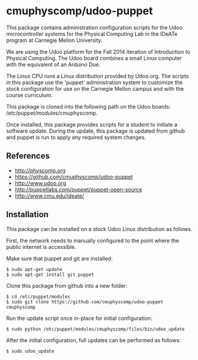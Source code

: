 cmuphyscomp/udoo-puppet
=======================

This package contains administration configuration scripts for the Udoo
microcontroller systems for the Physical Computing Lab in the IDeATe program at
Carnegie Mellon University.

We are using the Udoo platform for the Fall 2014 iteration of Introduction to
Physical Computing.  The Udoo board combines a small Linux computer with the
equivalent of an Arduino Due.

The Linux CPU runs a Linux distribution provided by Udoo.org.  The scripts in
this package use the 'puppet' administration system to customize the stock
configuration for use on the Carnegie Mellon campus and with the course
curriculum.

This package is cloned into the following path on the Udoo boards:
/etc/puppet/modules/cmuphyscomp.

Once installed, this package provides scripts for a student to initiate a
software update.  During the update, this package is updated from github and
puppet is run to apply any required system changes.


References
----------
  * http://physcomp.org
  * https://github.com/cmuphyscomp/udoo-puppet
  * http://www.udoo.org
  * http://puppetlabs.com/puppet/puppet-open-source
  * http://www.cmu.edu/ideate/


Installation
------------

This package can be installed on a stock Udoo Linux distribution as follows.

First, the network needs to manually configured to the point where the public
internet is accessible.

Make sure that puppet and git are installed:

    $ sudo apt-get update
    $ sudo apt-get install git puppet

Clone this package from github into a new folder:

    $ cd /etc/puppet/modules
    $ sudo git clone https://github.com/cmuphyscomp/udoo-puppet cmuphyscomp

Run the update script once in-place for initial configuration:

    $ sudo python /etc/puppet/modules/cmuphyscomp/files/bin/udoo_update

After the initial configuration, full updates can be performed as follows:

    $ sudo udoo_update

